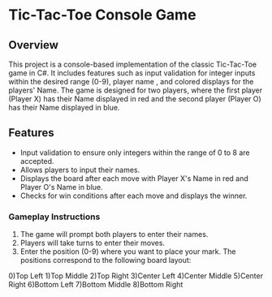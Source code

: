 # Tic-Tac-Toe Console Game

## Overview

This project is a console-based implementation of the classic Tic-Tac-Toe game in C#. It includes features such as input validation for integer inputs within the desired range (0-9), player name , and colored displays for the players' Name. The game is designed for two players, where the first player (Player X) has their Name displayed in red and the second player (Player O) has their Name displayed in blue.

## Features

- Input validation to ensure only integers within the range of 0 to 8 are accepted.
- Allows players to input their names.
- Displays the board after each move with Player X's Name in red and Player O's Name in blue.
- Checks for win conditions after each move and displays the winner.



### Gameplay Instructions

1. The game will prompt both players to enter their names.
2. Players will take turns to enter their moves.
3. Enter the position (0-9) where you want to place your mark. The positions correspond to the following board layout:

 0)Top Left       1)Top Middle       2)Top Right
 3)Center Left    4)Center Middle    5)Center Right
 6)Bottom Left    7)Bottom Middle    8)Bottom Right

